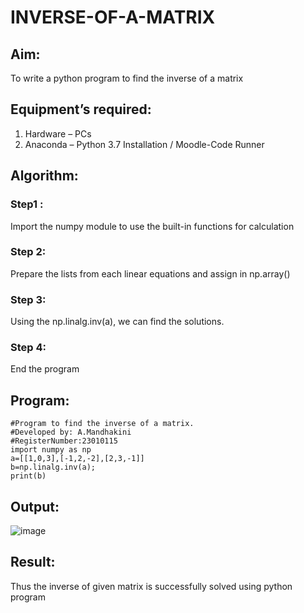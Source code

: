 # INVERSE-OF-A-MATRIX
## Aim:
To write a python program to find the inverse of a matrix
## Equipment’s required:
1. 	Hardware – PCs
2. 	Anaconda – Python 3.7 Installation / Moodle-Code Runner
## Algorithm:
### Step1 : 
Import the numpy module to use the built-in functions for calculation

### Step 2:
Prepare the lists from each linear equations and assign in np.array()

### Step 3:
Using the np.linalg.inv(a), we can find the solutions.

### Step 4:
End the program
## Program:
~~~
#Program to find the inverse of a matrix.
#Developed by: A.Mandhakini
#RegisterNumber:23010115
import numpy as np
a=[[1,0,3],[-1,2,-2],[2,3,-1]]
b=np.linalg.inv(a);
print(b)
~~~

## Output:
![image](https://github.com/MandhakiniA/INVERSE-OF-A-MATRIX/assets/150005194/82b05eea-86a8-4eb8-bdfc-7cc116f512c5)



## Result:
Thus the inverse of given matrix is successfully solved using python program

